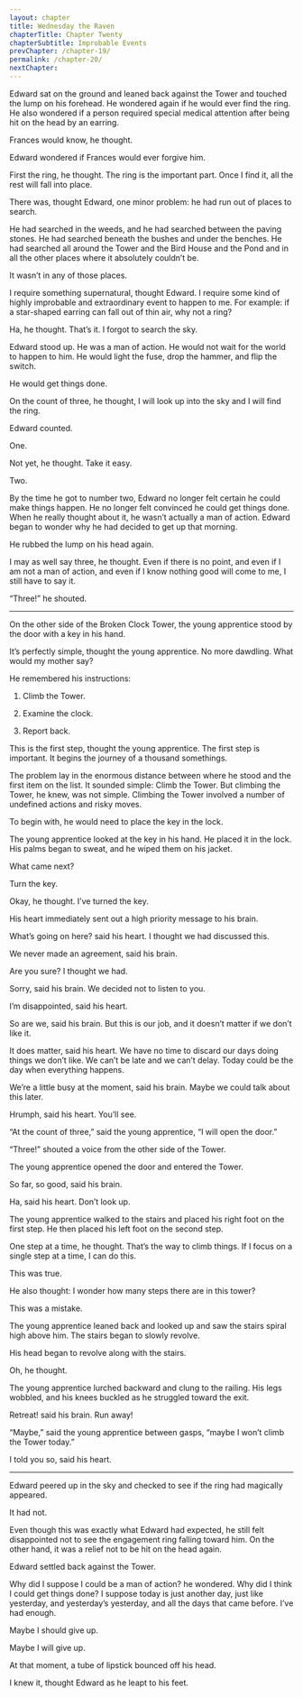 ```yaml
---
layout: chapter
title: Wednesday the Raven
chapterTitle: Chapter Twenty
chapterSubtitle: Improbable Events
prevChapter: /chapter-19/
permalink: /chapter-20/
nextChapter:
---
```


Edward sat on the ground and leaned back against the Tower and touched the lump on his forehead. He wondered again if he would ever find the ring. He also wondered if a person required special medical attention after being hit on the head by an earring.

Frances would know, he thought.

Edward wondered if Frances would ever forgive him.

First the ring, he thought. The ring is the important part. Once I find it, all the rest will fall into place.

There was, thought Edward, one minor problem: he had run out of places to search.

He had searched in the weeds, and he had searched between the paving stones. He had searched beneath the bushes and under the benches. He had searched all around the Tower and the Bird House and the Pond and in all the other places where it absolutely couldn’t be.

It wasn’t in any of those places.

I require something supernatural, thought Edward. I require some kind of highly improbable and extraordinary event to happen to me. For example: if a star-shaped earring can fall out of thin air, why not a ring?

Ha, he thought. That’s it. I forgot to search the sky.

Edward stood up. He was a man of action. He would not wait for the world to happen to him. He would light the fuse, drop the hammer, and flip the switch.

He would get things done.

On the count of three, he thought, I will look up into the sky and I will find the ring.

Edward counted.

One.

Not yet, he thought. Take it easy.

Two.

By the time he got to number two, Edward no longer felt certain he could make things happen. He no longer felt convinced he could get things done. When he really thought about it, he wasn’t actually a man of action. Edward began to wonder why he had decided to get up that morning.

He rubbed the lump on his head again.

I may as well say three, he thought. Even if there is no point, and even if I am not a man of action, and even if I know nothing good will come to me, I still have to say it.

“Three!” he shouted.

----

On the other side of the Broken Clock Tower, the young apprentice stood by the door with a key in his hand.

It’s perfectly simple, thought the young apprentice. No more dawdling. What would my mother say?

He remembered his instructions:

1. Climb the Tower.

2. Examine the clock.

3. Report back.

This is the first step, thought the young apprentice. The first step is important. It begins the journey of a thousand somethings.

The problem lay in the enormous distance between where he stood and the first item on the list. It sounded simple: Climb the Tower. But climbing the Tower, he knew, was not simple. Climbing the Tower involved a number of undefined actions and risky moves.

To begin with, he would need to place the key in the lock.

The young apprentice looked at the key in his hand. He placed it in the lock. His palms began to sweat, and he wiped them on his jacket.

What came next?

Turn the key.

Okay, he thought. I’ve turned the key.

His heart immediately sent out a high priority message to his brain.

What’s going on here? said his heart. I thought we had discussed this.

We never made an agreement, said his brain.

Are you sure? I thought we had.

Sorry, said his brain. We decided not to listen to you.

I’m disappointed, said his heart.

So are we, said his brain. But this is our job, and it doesn’t matter if we don’t like it.

It does matter, said his heart. We have no time to discard our days doing things we don’t like. We can’t be late and we can’t delay. Today could be the day when everything happens.

We’re a little busy at the moment, said his brain. Maybe we could talk about this later.

Hrumph, said his heart. You’ll see.

“At the count of three,” said the young apprentice, “I will open the door.”

“Three!” shouted a voice from the other side of the Tower.

The young apprentice opened the door and entered the Tower.

So far, so good, said his brain.

Ha, said his heart. Don’t look up.

The young apprentice walked to the stairs and placed his right foot on the first step. He then placed his left foot on the second step.

One step at a time, he thought. That’s the way to climb things. If I focus on a single step at a time, I can do this.

This was true.

He also thought: I wonder how many steps there are in this tower?

This was a mistake.

The young apprentice leaned back and looked up and saw the stairs spiral high above him. The stairs began to slowly revolve.

His head began to revolve along with the stairs.

Oh, he thought.

The young apprentice lurched backward and clung to the railing. His legs wobbled, and his knees buckled as he struggled toward the exit.

Retreat! said his brain. Run away!

“Maybe,” said the young apprentice between gasps, “maybe I won’t climb the Tower today.”

I told you so, said his heart.

----

Edward peered up in the sky and checked to see if the ring had magically appeared.

It had not.

Even though this was exactly what Edward had expected, he still felt disappointed not to see the engagement ring falling toward him. On the other hand, it was a relief not to be hit on the head again.

Edward settled back against the Tower.

Why did I suppose I could be a man of action? he wondered. Why did I think I could get things done? I suppose today is just another day, just like yesterday, and yesterday’s yesterday, and all the days that came before. I’ve had enough.

Maybe I should give up.

Maybe I will give up.

At that moment, a tube of lipstick bounced off his head.

I knew it, thought Edward as he leapt to his feet.
